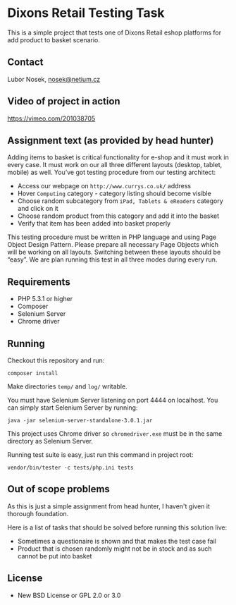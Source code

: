 Dixons Retail Testing Task
==========================

This is a simple project that tests one of Dixons Retail eshop platforms for add product to basket scenario.

Contact
-------

Lubor Nosek, nosek@netium.cz

Video of project in action
--------------------------

https://vimeo.com/201038705

Assignment text (as provided by head hunter)
--------------------------------------------

Adding items to basket is critical functionality for e-shop and it must work in every case. It must work on our all three different layouts (desktop, tablet, mobile) as well.
You’ve got testing procedure from our testing architect:

- Access our webpage on `http://www.currys.co.uk/` address
- Hover `Computing` category - category listing should become visible
- Choose random subcategory from `iPad, Tablets & eReaders` category and click on it
- Choose random product from this category and add it into the basket
- Verify that item has been added into basket properly

This testing procedure must be written in PHP language and using Page Object Design Pattern.
Please prepare all necessary Page Objects which will be working on all layouts. Switching between these layouts should be “easy”. We are plan running this test in all three modes during every run.



Requirements
------------

- PHP 5.3.1 or higher
- Composer
- Selenium Server
- Chrome driver

Running
-------

Checkout this repository and run:

    composer install

Make directories `temp/` and `log/` writable.

You must have Selenium Server listening on port 4444 on localhost. You can simply start Selenium Server by running:
    
    java -jar selenium-server-standalone-3.0.1.jar

This project uses Chrome driver so `chromedriver.exe` must be in the same directory as Selenium Server.

Running test suite is easy, just run this command in project root:

    vendor/bin/tester -c tests/php.ini tests

Out of scope problems
---------------------

As this is just a simple assignment from head hunter, I haven't given it thorough foundation.

Here is a list of tasks that should be solved before running this solution live:
- Sometimes a questionaire is shown and that makes the test case fail
- Product that is chosen randomly might not be in stock and as such cannot be put into basket


License
-------
- New BSD License or GPL 2.0 or 3.0

